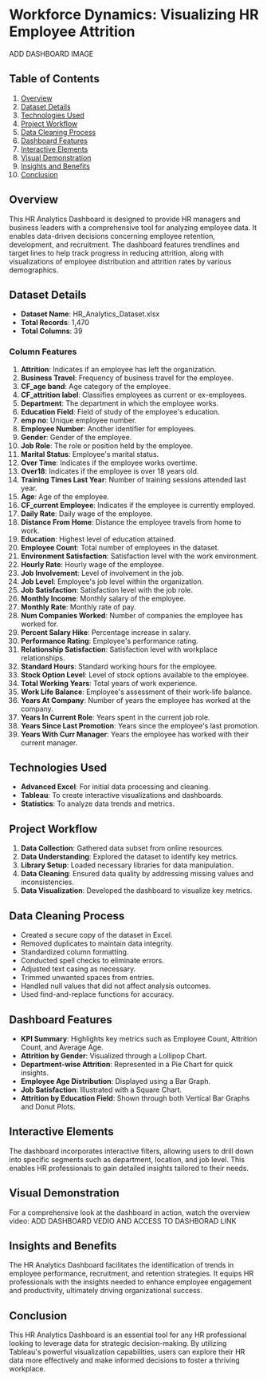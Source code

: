 # Workforce Dynamics: Visualizing HR Employee Attrition

ADD DASHBOARD IMAGE

## Table of Contents
1. [Overview](#overview)
2. [Dataset Details](#dataset-details)
3. [Technologies Used](#technologies-used)
4. [Project Workflow](#project-workflow)
5. [Data Cleaning Process](#data-cleaning-process)
6. [Dashboard Features](#dashboard-features)
7. [Interactive Elements](#interactive-elements)
8. [Visual Demonstration](#visual-demonstration)
9. [Insights and Benefits](#insights-and-benefits)
10. [Conclusion](#conclusion)
 

## Overview
This HR Analytics Dashboard is designed to provide HR managers and business leaders with a comprehensive tool for analyzing employee data. It enables data-driven decisions concerning employee retention, development, and recruitment. The dashboard features trendlines and target lines to help track progress in reducing attrition, along with visualizations of employee distribution and attrition rates by various demographics.


## Dataset Details
- **Dataset Name**: HR_Analytics_Dataset.xlsx
- **Total Records**: 1,470
- **Total Columns**: 39

### Column Features
1. **Attrition**: Indicates if an employee has left the organization.
2. **Business Travel**: Frequency of business travel for the employee.
3. **CF_age band**: Age category of the employee.
4. **CF_attrition label**: Classifies employees as current or ex-employees.
5. **Department**: The department in which the employee works.
6. **Education Field**: Field of study of the employee's education.
7. **emp no**: Unique employee number.
8. **Employee Number**: Another identifier for employees.
9. **Gender**: Gender of the employee.
10. **Job Role**: The role or position held by the employee.
11. **Marital Status**: Employee's marital status.
12. **Over Time**: Indicates if the employee works overtime.
13. **Over18**: Indicates if the employee is over 18 years old.
14. **Training Times Last Year**: Number of training sessions attended last year.
15. **Age**: Age of the employee.
16. **CF_current Employee**: Indicates if the employee is currently employed.
17. **Daily Rate**: Daily wage of the employee.
18. **Distance From Home**: Distance the employee travels from home to work.
19. **Education**: Highest level of education attained.
20. **Employee Count**: Total number of employees in the dataset.
21. **Environment Satisfaction**: Satisfaction level with the work environment.
22. **Hourly Rate**: Hourly wage of the employee.
23. **Job Involvement**: Level of involvement in the job.
24. **Job Level**: Employee's job level within the organization.
25. **Job Satisfaction**: Satisfaction level with the job role.
26. **Monthly Income**: Monthly salary of the employee.
27. **Monthly Rate**: Monthly rate of pay.
28. **Num Companies Worked**: Number of companies the employee has worked for.
29. **Percent Salary Hike**: Percentage increase in salary.
30. **Performance Rating**: Employee's performance rating.
31. **Relationship Satisfaction**: Satisfaction level with workplace relationships.
32. **Standard Hours**: Standard working hours for the employee.
33. **Stock Option Level**: Level of stock options available to the employee.
34. **Total Working Years**: Total years of work experience.
35. **Work Life Balance**: Employee's assessment of their work-life balance.
36. **Years At Company**: Number of years the employee has worked at the company.
37. **Years In Current Role**: Years spent in the current job role.
38. **Years Since Last Promotion**: Years since the employee's last promotion.
39. **Years With Curr Manager**: Years the employee has worked with their current manager.

## Technologies Used
- **Advanced Excel**: For initial data processing and cleaning.
- **Tableau**: To create interactive visualizations and dashboards.
- **Statistics**: To analyze data trends and metrics.

## Project Workflow
1. **Data Collection**: Gathered data subset from online resources.
2. **Data Understanding**: Explored the dataset to identify key metrics.
3. **Library Setup**: Loaded necessary libraries for data manipulation.
4. **Data Cleaning**: Ensured data quality by addressing missing values and inconsistencies.
5. **Data Visualization**: Developed the dashboard to visualize key metrics.

## Data Cleaning Process
- Created a secure copy of the dataset in Excel.
- Removed duplicates to maintain data integrity.
- Standardized column formatting.
- Conducted spell checks to eliminate errors.
- Adjusted text casing as necessary.
- Trimmed unwanted spaces from entries.
- Handled null values that did not affect analysis outcomes.
- Used find-and-replace functions for accuracy.

## Dashboard Features
- **KPI Summary**: Highlights key metrics such as Employee Count, Attrition Count, and Average Age.
- **Attrition by Gender**: Visualized through a Lollipop Chart.
- **Department-wise Attrition**: Represented in a Pie Chart for quick insights.
- **Employee Age Distribution**: Displayed using a Bar Graph.
- **Job Satisfaction**: Illustrated with a Square Chart.
- **Attrition by Education Field**: Shown through both Vertical Bar Graphs and Donut Plots.

## Interactive Elements
The dashboard incorporates interactive filters, allowing users to drill down into specific segments such as department, location, and job level. This enables HR professionals to gain detailed insights tailored to their needs.

## Visual Demonstration
For a comprehensive look at the dashboard in action, watch the overview video:
ADD DASHBOARD VEDIO AND ACCESS TO DASHBORAD LINK

## Insights and Benefits
The HR Analytics Dashboard facilitates the identification of trends in employee performance, recruitment, and retention strategies. It equips HR professionals with the insights needed to enhance employee engagement and productivity, ultimately driving organizational success.

## Conclusion
This HR Analytics Dashboard is an essential tool for any HR professional looking to leverage data for strategic decision-making. By utilizing Tableau's powerful visualization capabilities, users can explore their HR data more effectively and make informed decisions to foster a thriving workplace.

